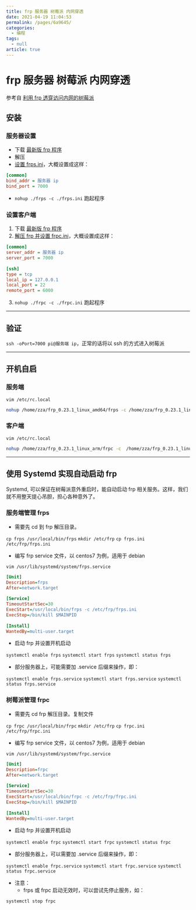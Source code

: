 ```yaml
---
title: frp 服务器 树莓派 内网穿透
date: 2021-04-19 11:04:53
permalink: /pages/6a9645/
categories: 
  - 编程
tags: 
  - null
article: true
---
```

# frp 服务器 树莓派 内网穿透

参考自 [利用 frp 透穿访问内网的树莓派](https://www.jianshu.com/p/c842004bf4bc)

## 安装

### 服务器设置

- 下载 [最新版 frp 程序](https://github.com/fatedier/frp/releases)
- 解压
- [设置 frps.ini](https://github.com/fatedier/frp/blob/master/README_zh.md)，大概设置成这样：

``` ini
[common]    
bind_addr = 服务器 ip    
bind_port = 7000    
```

- `nohup ./frps -c ./frps.ini` 跑起程序

### 设置客户端

1. 下载 [最新版 frp 程序](https://github.com/fatedier/frp/releases)
2. [解压 frp 并设置 frpc.ini](https://github.com/fatedier/frp/blob/master/README_zh.md)，大概设置成这样：

``` ini
[common]    
server_addr = 服务器 ip    
server_port = 7000    
    
[ssh]    
type = tcp    
local_ip = 127.0.0.1    
local_port = 22    
remote_port = 6000    
```

3. `nohup ./frpc -c ./frpc.ini` 跑起程序

---

## 验证

`ssh -oPort=7000 pi@服务端 ip`，正常的话将以 ssh 的方式进入树莓派

---

## 开机自启

### 服务端

`vim /etc/rc.local`

``` bash
nohup /home/zza/frp_0.23.1_linux_amd64/frps -c /home/zza/frp_0.23.1_linux_amd64/frps.ini &    
```

### 客户端

`vim /etc/rc.local`

``` bash
nohup /home/zza/frp_0.23.1_linux_arm/frpc -c  /home/zza/frp_0.23.1_linux_arm/frpc.ini &    
```

---

## 使用 Systemd 实现自动启动 frp

Systemd, 可以保证在树莓派意外重启时，能自动启动 frp 相关服务。这样，我们就不用整天提心吊胆，担心各种意外了。

### 服务端管理 frps

- 需要先 cd 到 frp 解压目录。

`cp frps /usr/local/bin/frps`
`mkdir /etc/frp`
`cp frps.ini /etc/frp/frps.ini`

- 编写 frp service 文件，以 centos7 为例，适用于 debian

`vim /usr/lib/systemd/system/frps.service`

``` ini
[Unit]    
Description=frps    
After=network.target    
    
[Service]    
TimeoutStartSec=30    
ExecStart=/usr/local/bin/frps -c /etc/frp/frps.ini    
ExecStop=/bin/kill $MAINPID    
    
[Install]    
WantedBy=multi-user.target    
```

- 启动 frp 并设置开机启动

`systemctl enable frps`
`systemctl start frps`
`systemctl status frps`

- 部分服务器上，可能需要加 .service 后缀来操作，即：

`systemctl enable frps.service`
`systemctl start frps.service`
`systemctl status frps.service`

### 树莓派管理 frpc

- 需要先 cd frp 解压目录。复制文件

`cp frpc /usr/local/bin/frpc`
`mkdir /etc/frp`
`cp frpc.ini /etc/frp/frpc.ini`

- 编写 frp service 文件，以 centos7 为例，适用于 debian

`vim /usr/lib/systemd/system/frpc.service`

``` ini
[Unit]    
Description=frpc    
After=network.target    
    
[Service]    
TimeoutStartSec=30    
ExecStart=/usr/local/bin/frpc -c /etc/frp/frpc.ini    
ExecStop=/bin/kill $MAINPID    
    
[Install]    
WantedBy=multi-user.target    
```

- 启动 frp 并设置开机启动

`systemctl enable frpc`
`systemctl start frpc`
`systemctl status frpc`

- 部分服务器上，可以需要加 .service 后缀来操作，即：

`systemctl enable frpc.service`
`systemctl start frpc.service`
`systemctl status frpc.service`

- 注意：
  - frps 或 frpc 启动无效时，可以尝试先停止服务，如：

`systemctl stop frpc`
